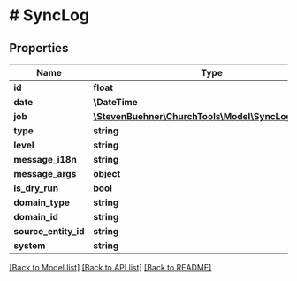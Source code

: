 # # SyncLog

## Properties

Name | Type | Description | Notes
------------ | ------------- | ------------- | -------------
**id** | **float** |  |
**date** | **\DateTime** |  |
**job** | [**\StevenBuehner\ChurchTools\Model\SyncLogEntryJob**](SyncLogEntryJob.md) |  |
**type** | **string** |  |
**level** | **string** |  |
**message_i18n** | **string** |  | [optional]
**message_args** | **object** |  | [optional]
**is_dry_run** | **bool** |  |
**domain_type** | **string** |  |
**domain_id** | **string** |  |
**source_entity_id** | **string** |  |
**system** | **string** |  |

[[Back to Model list]](../../README.md#models) [[Back to API list]](../../README.md#endpoints) [[Back to README]](../../README.md)
